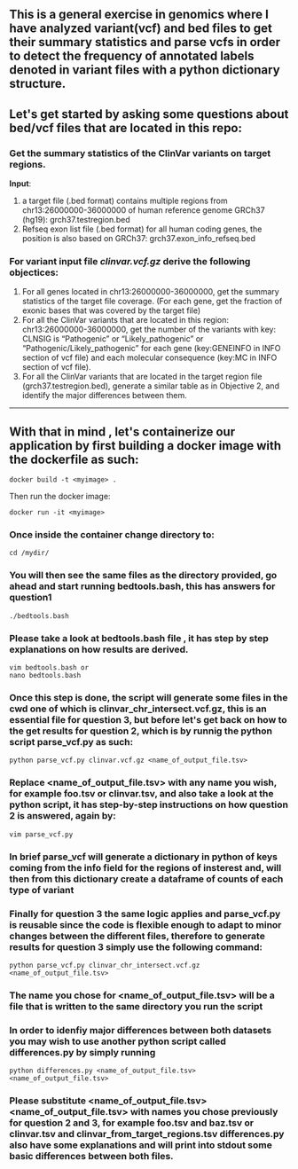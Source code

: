 ## This is a general exercise in genomics where I have analyzed variant(vcf) and bed files to get their summary statistics and parse vcfs in order to detect the frequency of  annotated labels denoted in variant files with a python dictionary structure.


## Let's get started by asking some questions about bed/vcf files that are located in this repo:

### Get the summary statistics of the ClinVar variants on target regions.
**Input**: 
1. a target file (.bed format) contains multiple regions from chr13:26000000-36000000 of human reference genome GRCh37 (hg19): grch37.testregion.bed
2. Refseq exon list file (.bed format) for all human coding genes, the position is also based on GRCh37: grch37.exon_info_refseq.bed

### For variant input file __*clinvar.vcf.gz*__ derive the following objectices:

1. For all genes located in chr13:26000000-36000000, get the summary statistics of the target file coverage. (For each gene, get the fraction of exonic bases that was covered by the target file)
2. For all the ClinVar variants that are located in this region: chr13:26000000-36000000, get the number of the variants with key: CLNSIG is “Pathogenic” or “Likely_pathogenic” or “Pathogenic/Likely_pathogenic” for each gene (key:GENEINFO in INFO section of vcf file) and each molecular consequence (key:MC in INFO section of vcf file).
3. For all the ClinVar variants that are located in the target region file (grch37.testregion.bed), generate a similar table as in Objective 2, and identify the major differences between them.

-----------

## With that in mind , let's containerize our application by first building a docker image with the dockerfile as such:

    docker build -t <myimage> .

Then run the docker image:

    docker run -it <myimage>

### Once inside the container change directory to:

    cd /mydir/

### You will then see the same files as the directory provided, go ahead and start running bedtools.bash, this has answers for question1

    ./bedtools.bash

### Please take a look at bedtools.bash file , it has step by step explanations on how results are derived.

    vim bedtools.bash or
    nano bedtools.bash

### Once this step is done, the script will generate some files in the cwd one of which is clinvar_chr_intersect.vcf.gz, this is an essential file for question 3, but before let's get back on how to the get results for question 2, which is by runnig the python script parse_vcf.py as such:

    python parse_vcf.py clinvar.vcf.gz <name_of_output_file.tsv>

### Replace <name_of_output_file.tsv> with any name you wish, for example foo.tsv or clinvar.tsv, and also take a look at the python script, it has step-by-step instructions on how question 2 is answered, again by:

    vim parse_vcf.py

### In brief parse_vcf will generate a dictionary in python of keys coming from the info field for the regions of insterest and, will then from this dictionary create a dataframe of counts of each type of variant

### Finally for question 3 the same logic applies and parse_vcf.py is reusable since the code is flexible enough to adapt to minor changes between the different files, therefore to generate results for question 3 simply use the following command:

    python parse_vcf.py clinvar_chr_intersect.vcf.gz <name_of_output_file.tsv>

### The name you chose for <name_of_output_file.tsv> will be a file that is written to the same directory you run the script

### In order to idenfiy major differences between both datasets you may wish to use another python script called differences.py by simply running

    python differences.py <name_of_output_file.tsv> <name_of_output_file.tsv>

### Please substitute <name_of_output_file.tsv> <name_of_output_file.tsv> with names you chose previously for question 2 and 3, for example foo.tsv and baz.tsv or clinvar.tsv and clinvar_from_target_regions.tsv differences.py also have some explanations and will print into stdout some basic differences between both files.
